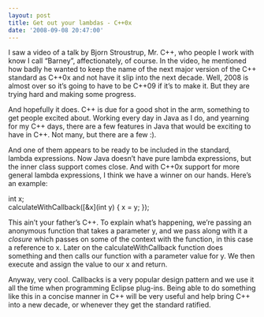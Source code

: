 ```yaml
---
layout: post
title: Get out your lambdas - C++0x
date: '2008-09-08 20:47:00'
---
```



I saw a video of a talk by Bjorn Stroustrup, Mr. C++, who people I work with know I call “Barney”, affectionately, of course. In the video, he mentioned how badly he wanted to keep the name of the next major version of the C++ standard as C++0x and not have it slip into the next decade. Well, 2008 is almost over so it’s going to have to be C++09 if it’s to make it. But they are trying hard and making some progress.

And hopefully it does. C++ is due for a good shot in the arm, something to get people excited about. Working every day in Java as I do, and yearning for my C++ days, there are a few features in Java that would be exciting to have in C++. Not many, but there are a few :).

And one of them appears to be ready to be included in the standard, lambda expressions. Now Java doesn’t have pure lambda expressions, but the inner class support comes close. And with C++0x support for more general lambda expressions, I think we have a winner on our hands. Here’s an example:

  
int x;  
calculateWithCallback([&x](int y) { x = y; });

This ain’t your father’s C++. To explain what’s happening, we’re passing an anonymous function that takes a parameter y, and we pass along with it a *closure* which passes on some of the context with the function, in this case a reference to x. Later on the calculateWithCallback function does something and then calls our function with a parameter value for y. We then execute and assign the value to our x and return.

Anyway, very cool. Callbacks is a very popular design pattern and we use it all the time when programming Eclipse plug-ins. Being able to do something like this in a concise manner in C++ will be very useful and help bring C++ into a new decade, or whenever they get the standard ratified.


